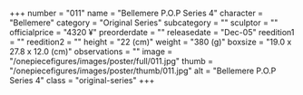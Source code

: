 +++
number = "011"
name = "Bellemere P.O.P Series 4"
character = "Bellemere"
category = "Original Series"
subcategory = ""
sculptor = ""
officialprice = "4320 ¥"
preorderdate = ""
releasedate = "Dec-05"
reedition1 = ""
reedition2 = ""
height = "22 (cm)"
weight = "380 (g)"
boxsize = "19.0 x 27.8 x 12.0 (cm)"
observations = ""
image = "/onepiecefigures/images/poster/full/011.jpg"
thumb = "/onepiecefigures/images/poster/thumb/011.jpg"
alt = "Bellemere P.O.P Series 4"
class = "original-series"
+++
